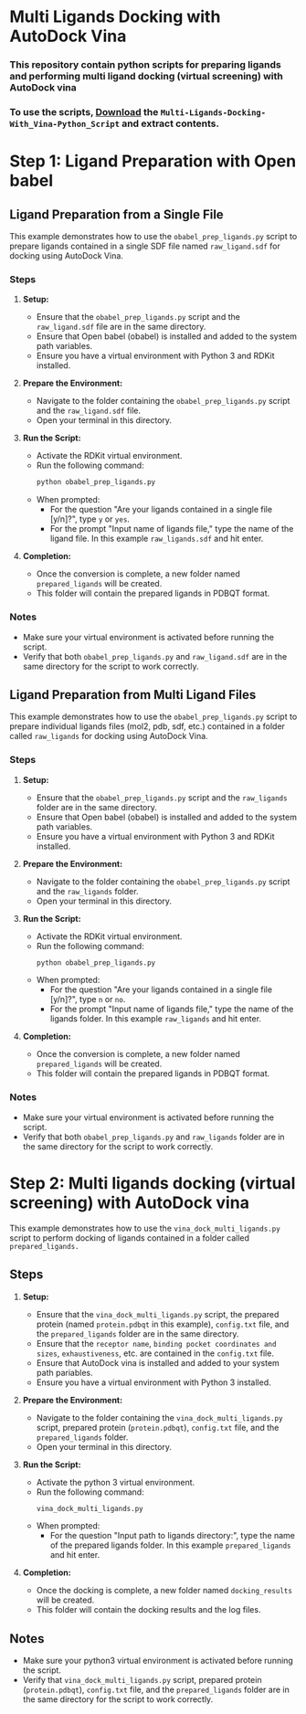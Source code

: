 # Multi Ligands Docking with AutoDock Vina
### This repository contain python scripts for preparing ligands and performing multi ligand docking (virtual screening) with AutoDock vina

### To use the scripts, [Download](https://github.com/OnahPmi/Multi-Ligands-Docking-With-Vina-Python-Scripts/archive/refs/heads/main.zip) the `Multi-Ligands-Docking-With_Vina-Python_Script` and extract contents.

# Step 1: Ligand Preparation with Open babel

## Ligand Preparation from a Single File

This example demonstrates how to use the `obabel_prep_ligands.py` script to prepare ligands contained in a single SDF file named `raw_ligand.sdf` for docking using AutoDock Vina.

### Steps

1. **Setup:**
   - Ensure that the `obabel_prep_ligands.py` script and the `raw_ligand.sdf` file are in the same directory.
   - Ensure that Open babel (obabel) is installed and added to the system path variables.
   - Ensure you have a virtual environment with Python 3 and RDKit installed.

3. **Prepare the Environment:**
   - Navigate to the folder containing the `obabel_prep_ligands.py` script and the `raw_ligand.sdf` file.
   - Open your terminal in this directory.

4. **Run the Script:**
   - Activate the RDKit virtual environment.
   - Run the following command:
     ```bash
     python obabel_prep_ligands.py
     ```
   - When prompted:
     - For the question "Are your ligands contained in a single file [y/n]?", type `y` or `yes`.
     - For the prompt "Input name of ligands file," type the name of the ligand file. In this example `raw_ligands.sdf` and hit enter.

5. **Completion:**
   - Once the conversion is complete, a new folder named `prepared_ligands` will be created.
   - This folder will contain the prepared ligands in PDBQT format.

### Notes
- Make sure your virtual environment is activated before running the script.
- Verify that both `obabel_prep_ligands.py` and `raw_ligand.sdf` are in the same directory for the script to work correctly.

## Ligand Preparation from Multi Ligand Files

This example demonstrates how to use the `obabel_prep_ligands.py` script to prepare individual ligands files (mol2, pdb, sdf, etc.) contained in a folder called `raw_ligands` for docking using AutoDock Vina.

### Steps

1. **Setup:**
   - Ensure that the `obabel_prep_ligands.py` script and the `raw_ligands` folder are in the same directory.
   - Ensure that Open babel (obabel) is installed and added to the system path variables.
   - Ensure you have a virtual environment with Python 3 and RDKit installed.

2. **Prepare the Environment:**
   - Navigate to the folder containing the `obabel_prep_ligands.py` script and the `raw_ligands` folder.
   - Open your terminal in this directory.

3. **Run the Script:**
   - Activate the RDKit virtual environment.
   - Run the following command:
     ```bash
     python obabel_prep_ligands.py
     ```
   - When prompted:
     - For the question "Are your ligands contained in a single file [y/n]?", type `n` or `no`.
     - For the prompt "Input name of ligands file," type the name of the ligands folder. In this example `raw_ligands` and hit enter.

4. **Completion:**
   - Once the conversion is complete, a new folder named `prepared_ligands` will be created.
   - This folder will contain the prepared ligands in PDBQT format.

### Notes
- Make sure your virtual environment is activated before running the script.
- Verify that both `obabel_prep_ligands.py` and `raw_ligands` folder are in the same directory for the script to work correctly.

# Step 2: Multi ligands docking (virtual screening) with AutoDock vina

This example demonstrates how to use the `vina_dock_multi_ligands.py` script to perform docking of ligands contained in a folder called `prepared_ligands.`

## Steps

1. **Setup:**
   - Ensure that the `vina_dock_multi_ligands.py` script, the prepared protein (named `protein.pdbqt` in this example), `config.txt` file, and the `prepared_ligands` folder are in the same directory.
   - Ensure that the `receptor name`, `binding pocket coordinates and sizes`, `exhaustiveness`, etc. are contained in the `config.txt` file.
   - Ensure that AutoDock vina is installed and added to your system path pariables.
   - Ensure you have a virtual environment with Python 3 installed.

2. **Prepare the Environment:**
   - Navigate to the folder containing the `vina_dock_multi_ligands.py` script, prepared protein (`protein.pdbqt`), `config.txt` file, and the `prepared_ligands` folder.
   - Open your terminal in this directory.

3. **Run the Script:**
   - Activate the python 3 virtual environment.
   - Run the following command:
     ```bash
     vina_dock_multi_ligands.py
     ```
   - When prompted:
     - For the question "Input path to ligands directory:", type the name of the prepared ligands folder. In this example `prepared_ligands` and hit enter.

4. **Completion:**
   - Once the docking is complete, a new folder named `docking_results` will be created.
   - This folder will contain the docking results and the log files.

## Notes
- Make sure your python3 virtual environment is activated before running the script.
- Verify that `vina_dock_multi_ligands.py` script, prepared protein (`protein.pdbqt`), `config.txt` file, and the `prepared_ligands` folder are in the same directory for the script to work correctly.
